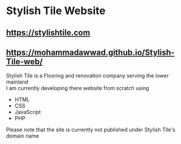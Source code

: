# Stylish Tile Website
## https://stylishtile.com
## https://mohammadawwad.github.io/Stylish-Tile-web/
Stylish Tile is  a Flooring and renovation company serving the lower mainland <br>
I am currently developing there website from scratch using<br>
* HTML
* CSS
* JavaScript
* PHP

Please note that the site is currently not published under Stylish Tile's domain name
